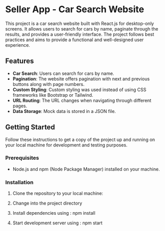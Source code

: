 # Seller App - Car Search Website

This project is a car search website built with React.js for desktop-only screens. It allows users to search for cars by name, paginate through the results, and provides a user-friendly interface. The project follows best practices and aims to provide a functional and well-designed user experience.

## Features

- **Car Search**: Users can search for cars by name.
- **Pagination**: The website offers pagination with next and previous buttons along with page numbers.
- **Custom Styling**: Custom styling was used instead of using CSS frameworks like Bootstrap or Tailwind.
- **URL Routing**: The URL changes when navigating through different pages.
- **Data Storage**: Mock data is stored in a JSON file.

## Getting Started

Follow these instructions to get a copy of the project up and running on your local machine for development and testing purposes.

### Prerequisites

- Node.js and npm (Node Package Manager) installed on your machine.

### Installation

1. Clone the repository to your local machine:

2. Change into the project directory

3. Install dependencies using : npm install

4. Start development server using : npm start
